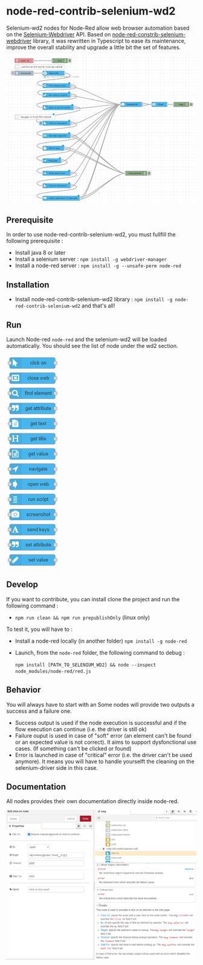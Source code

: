 # node-red-contrib-selenium-wd2
Selenium-wd2 nodes for Node-Red allow web browser automation based on the [Selenium-Webdriver](https://www.selenium.dev/documentation/) API. Based on [node-red-constrib-selenium-webdriver](https://flows.nodered.org/node/node-red-contrib-selenium-webdriver) library, it was rewritten in Typescript to ease its maintenance, improve the overall stability and upgrade a little bit the set of features.

![wd2 workflow example](https://raw.githubusercontent.com/simonradier/node-red-contrib-selenium-wd2/master/doc/img/workflow.png "wd2 workflow example")

## Prerequisite
In order to use node-red-contrib-selenium-wd2, you must fullfill the following prerequisite :
* Install java 8 or later
* Install a selenium server : `npm install -g webdriver-manager`
* Install a node-red server : `npm install -g --unsafe-perm node-red`


## Installation
* Install node-red-contrib-selenium-wd2 library : `npm install -g node-red-contrib-selenium-wd2` and that's all!

## Run
Launch Node-red `node-red` and the selenium-wd2 will be loaded automatically. You should see the list of node under the wd2 section.

![wd2 section overview](https://raw.githubusercontent.com/simonradier/node-red-contrib-selenium-wd2/master/doc/img/wd2.png "wd2 section")


## Develop
If you want to contribute, you can install clone the project and run the following command :
* `npm run clean && npm run prepublishOnly` (linux only)

To test it, you will have to : 
* Install a node-red locally (in another folder) `npm install -g node-red`
* Launch, from the `node-red` folder, the following command to debug :

    `npm install [PATH_TO_SELENIUM_WD2] && node --inspect node_modules/node-red/red.js`

## Behavior
You will always have to start with an 
Some nodes will provide two outputs a success and a failure one.
* Success output is used if the node execution is successful and if the flow execution can continue (i.e. the driver is still ok)
* Failure ouput is used in case of "soft" error (an element can't be found or an expected value is not correct). It aims to support dysfonctional use cases. (If something can't be clicked or found)
* Error is launched in case of "critical" error (i.e. the driver can't be used anymore). It means you will have to handle yourselft the cleaning on the selenium-driver side in this case.

## Documentation
All nodes provides their own documentation directly inside node-red.

![wd2 help overview](https://raw.githubusercontent.com/simonradier/node-red-contrib-selenium-wd2/master/doc/img/node-help.png "wd2 help")
